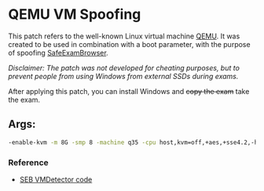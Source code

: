# QEMU VM Spoofing 

This patch refers to the well-known Linux virtual machine [QEMU](https://github.com/qemu/qemu). It was created to be used in combination with a boot parameter, with the purpose of spoofing [SafeExamBrowser](https://github.com/SafeExamBrowser/seb-win-refactoring).

_Disclaimer: The patch was not developed for cheating purposes, but to prevent people from using Windows from external SSDs during exams._

After applying this patch, you can install Windows and ~~copy the exam~~ take the exam.

## Args:

```sh
-enable-kvm -m 8G -smp 8 -machine q35 -cpu host,kvm=off,+aes,+sse4.2,-hypervisor -smbios type=0,vendor="Dell Inc.",version="2.7.0" -smbios type=1,manufacturer="Dell Inc.",product="Precision T7910" -smbios type=2,manufacturer="Dell Inc.",product="0KWVT8" -smbios type=3,manufacturer="Dell Inc.",version="2.7.0" -drive file=<path_del_tuo_disk.img>,id=disk0,if=none,index=0,format=raw,index=1 -device ide-hd,drive=disk0,bus=ide.0,model=VIRTUAL_DISK,serial="VIRTUAL_DISK_001" -netdev user,id=net0 -device e1000e,netdev=net0,mac=00:11:22:33:44:55,subsys_ven=348,subsys=6173 -global ICH9-LPC.acpi-pci-hotplug-with-bridge-support=off -global scsi-hd.product="VIRTUAL_DISK_HD_002",device_id="VIRTUAL_DISK_HD_007" -global scsi-block.product="VIRTUAL_DISK_HD_003",device_id="VIRTUAL_DISK_HD_006"   -global scsi-generic.product="VIRTUAL_DISK_HD_004",device_id="VIRTUAL_DISK_HD_005" -rtc base=localtime
```

### Reference

- [SEB VMDetector code](https://github.com/SafeExamBrowser/seb-win-refactoring/blob/master/SafeExamBrowser.Monitoring/VirtualMachineDetector.cs)
